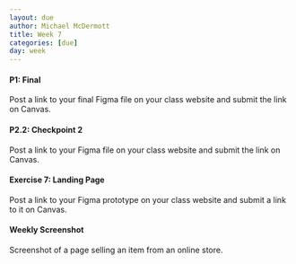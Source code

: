 ```yaml
---
layout: due
author: Michael McDermott
title: Week 7
categories: [due]
day: week
---
```

#### P1: Final
Post a link to your final Figma file on your class website and submit the link on Canvas.

#### P2.2: Checkpoint 2
Post a link to your Figma file on your class website and submit the link on Canvas.

#### Exercise 7: Landing Page
Post a link to your Figma prototype on your class website and submit a link to it on Canvas.

#### Weekly Screenshot
Screenshot of a page selling an item from an online store.